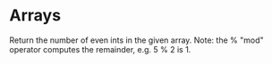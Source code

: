# Arrays

Return the number of even ints in the given array. Note: the % "mod" operator computes the remainder, e.g. 5 % 2 is 1.
